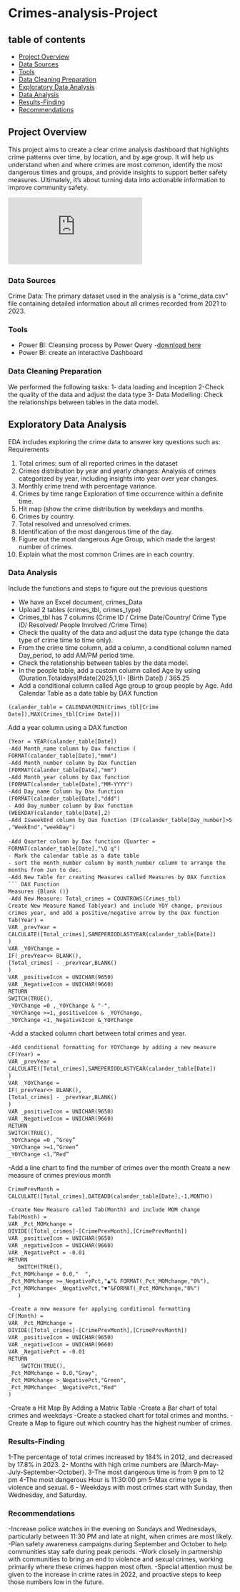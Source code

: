# Crimes-analysis-Project

## table of contents
- [Project Overview](#project-overview)
- [Data Sources](#data-sources)
- [Tools](#tools)	
- [Data Cleaning Preparation](#data-cleaning-preparation)
- [Exploratory Data Analysis](#exploratory-data-analysis)
- [Data Analysis](#data-analysis)
- [Results-Finding](#results-finding)
- [Recommendations](#recommendations)
## Project Overview
 This project aims to create a clear crime analysis dashboard that highlights crime patterns over time, by location, and by age group.
 It will help us understand when and where crimes are most common, identify the most dangerous times and groups, and provide insights to support better safety measures.
 Ultimately, it’s about turning data into actionable information to improve community safety.
 
 ![Download](https://github.com/RaniaTA-sy/Crimes-analysis-Report/blob/main/CrimeAnalysisReport.pdf)
 

### Data Sources

Crime Data: The primary dataset used in the analysis is a "crime_data.csv" file containing detailed information about all crimes recorded from 2021 to 2023.
### Tools 
- Power BI: Cleansing process by Power Query
  -[download here](http://micrsoft.com)
- Power BI: create an interactive Dashboard
### Data Cleaning Preparation
  We performed the following tasks: 
  1- data loading and inception
  2-Check the quality of the data and adjust the data type
  3- Data Modelling: Check the relationships between tables in the data model.
## Exploratory Data Analysis
EDA includes exploring the crime data to answer key questions such as:
Requirements
1.	Total crimes:
 sum of all reported crimes in the dataset
2.	Crimes distribution by year and yearly changes:
Analysis of crimes categorized by year, including insights into year over year changes.
3.	Monthly crime trend with percentage variance.
4.	Crimes by time range
Exploration of time occurrence within a definite time.
4. Hit map (show the crime distribution by weekdays and months.
5. Crimes by country.
6. Total resolved and unresolved crimes.
8. Identification of the most dangerous time of the day.
9. Figure out the most dangerous Age Group, which made the largest number of crimes.
10. Explain what the most common Crimes are in each country.
### Data Analysis
Include the functions and steps to figure out the previous questions
-	We have an Excel document, crimes_Data
-	Upload 2 tables (crimes_tbl, crimes_type) 
-	Crimes_tbl has 7 columns (Crime ID	/ Crime Date/Country/ Crime Type ID/ Resolved/ People Involved	/Crime Time)
-	Check the quality of the data and adjust the data type (change the data type of crime time to time only).
-	From the crime time column, add a column, a conditional column named Day_period, to add AM/PM period time.
-	 Check the relationship between tables by the data model.
-	In the people table, add a custom column called Age by using 
(Duration.Totaldays(#date(2025,1,1)- [Birth Date]) / 365.25
-	Add a conditional column called Age group to group people by Age.
Add Calendar Table as a date table by  DAX function 
``` DAX Function
(calander_table = CALENDAR(MIN(Crimes_tbl[Crime Date]),MAX(Crimes_tbl[Crime Date]))
```
Add a year column using a DAX function 
``` DAX Function
(Year = YEAR(calander_table[Date])
-Add Month_name column by Dax function ( FORMAT(calander_table[Date],"mmm")
-Add Month_number column by Dax function (FORMAT(calander_table[Date],"mm")
-Add Month_year column by Dax function (FORMAT(calander_table[Date],"MM-YYYY")
-Add Day_name Column by Dax function (FORMAT(calander_table[Date],"ddd")
- Add Day_number column by Dax function (WEEKDAY(calander_table[Date],2)
-Add IsweekEnd column by Dax function (IF(calander_table[Day_number]>5 ,"WeekEnd","weekDay")

-Add Quarter column by Dax function (Quarter = FORMAT(calander_table[Date],"\Q q")
- Mark the calendar table as a date table
- sort the month_number column by month_number column to arrange the months from Jun to dec.
-Add New Table for creating Measures called Measures by DAX function
``` DAX Function 
Measures {Blank ()}
-Add New Measure: Total_crimes = COUNTROWS(Crimes_tbl)
Create New Measure Named Tab(year) and include YOY change, previous crimes year, and add a positive/negative arrow by the Dax function 
Tab(Year) = 
VAR _prevYear = CALCULATE([Total_crimes],SAMEPERIODLASTYEAR(calander_table[Date])
)
VAR _YOYChange = 
IF(_prevYear<> BLANK(),
[Total_crimes] - _prevYear,BLANK()
)
VAR _positiveIcon = UNICHAR(9650)
VAR _NegativeIcon = UNICHAR(9660)
RETURN 
SWITCH(TRUE(),
_YOYChange =0 ,_YOYChange & "-",
_YOYChange >=1,_positiveIcon & _YOYChange,
_YOYChange <1,_NegativeIcon &_YOYChange
```
-Add a stacked column chart between total crimes and year.
``` DAX Function
-Add conditional formatting for YOYChange by adding a new measure
CF(Year) = 
VAR _prevYear = CALCULATE([Total_crimes],SAMEPERIODLASTYEAR(calander_table[Date])
)
VAR _YOYChange = 
IF(_prevYear<> BLANK(),
[Total_crimes] - _prevYear,BLANK()
)
VAR _positiveIcon = UNICHAR(9650)
VAR _NegativeIcon = UNICHAR(9660)
RETURN 
SWITCH(TRUE(),
_YOYChange =0 ,”Grey”
_YOYChange >=1,”Green”
_YOYChange <1,”Red”
```
-Add a line chart to find the number of crimes over the month
Create a new measure of crimes previous month 
``` DAX Function
CrimePrevMonth = CALCULATE([Total_crimes],DATEADD(calander_table[Date],-1,MONTH))
```
``` DAX Function
-Create New Measure called Tab(Month) and include MOM change
Tab(Month) = 
VAR _Pct_MOMchange =
DIVIDE([Total_crimes]-[CrimePrevMonth],[CrimePrevMonth])
VAR _positiveIcon = UNICHAR(9650)
VAR _negativeIcon = UNICHAR(9660)
VAR _NegativePct = -0.01
RETURN
   SWITCH(TRUE(),
_Pct_MOMchange = 0.0,"  ",
_Pct_MOMchange >=_NegativePct,"▲"& FORMAT(_Pct_MOMchange,"0%"),
_Pct_MOMchange< _NegativePct,"▼"&FORMAT(_Pct_MOMchange,"0%")
   )
```
``` DAX Function
-Create a new measure for applying conditional formatting
CF(Month) = 
VAR _Pct_MOMchange =
DIVIDE([Total_crimes]-[CrimePrevMonth],[CrimePrevMonth])
VAR _positiveIcon = UNICHAR(9650)
VAR _negativeIcon = UNICHAR(9660)
VAR _NegativePct = -0.01
RETURN
    SWITCH(TRUE(),
_Pct_MOMchange = 0.0,"Gray",
_Pct_MOMchange >_NegativePct,"Green",
_Pct_MOMchange< _NegativePct,"Red"
)
```
-Create a Hit Map By Adding a Matrix Table
-Create a Bar chart of total crimes and weekdays
-Create a stacked chart for total crimes and months.
-Create a Map to figure out which country has the highest number of crimes.

### Results-Finding

1-The percentage of total crimes increased by 184% in 2012, and decreased by 17.8% in 2023.
2- Months with high crime numbers are (March-May-July-September-October).
3-The most dangerous time is from 9 pm to 12 pm
4-The most dangerous Hour is 11:30:00 pm
5-Max crime type is violence and sexual.
6 - Weekdays with most crimes start with Sunday, then Wednesday, and Saturday.
### Recommendations
-Increase police watches in the evening on Sundays and Wednesdays, particularly between 11:30 PM and late at night, when crimes are most likely.
-Plan safety awareness campaigns during September and October to help communities stay safe during peak periods.
-Work closely in partnership with communities to bring an end to violence and sexual crimes, working primarily where these crimes happen most often.
-Special attention must be given to the increase in crime rates in 2022, and proactive steps to keep those numbers low in the future.











